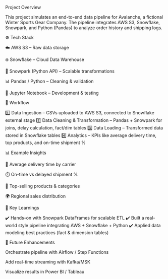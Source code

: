 Project Overview

This project simulates an end-to-end data pipeline for Avalanche, a fictional Winter Sports Gear Company.
The pipeline integrates AWS S3, Snowflake, Snowpark, and Python (Pandas) to analyze order history and shipping logs.

⚙️ Tech Stack

☁️ AWS S3 – Raw data storage

❄️ Snowflake – Cloud Data Warehouse

🐍 Snowpark (Python API) – Scalable transformations

📊 Pandas / Python – Cleaning & validation

📒 Jupyter Notebook – Development & testing

🔄 Workflow

1️⃣ Data Ingestion – CSVs uploaded to AWS S3, connected to Snowflake external stage
2️⃣ Data Cleaning & Transformation – Pandas + Snowpark for joins, delay calculation, fact/dim tables
3️⃣ Data Loading – Transformed data stored in Snowflake tables
4️⃣ Analytics – KPIs like average delivery time, top products, and on-time shipment %

📊 Example Insights

🚚 Average delivery time by carrier

⏱️ On-time vs delayed shipment %

🛒 Top-selling products & categories

🌍 Regional sales distribution

📘 Key Learnings

✔️ Hands-on with Snowpark DataFrames for scalable ETL
✔️ Built a real-world style pipeline integrating AWS + Snowflake + Python
✔️ Applied data modeling best practices (fact & dimension tables)

🚀 Future Enhancements

Orchestrate pipeline with Airflow / Step Functions

Add real-time streaming with Kafka/MSK

Visualize results in Power BI / Tableau
